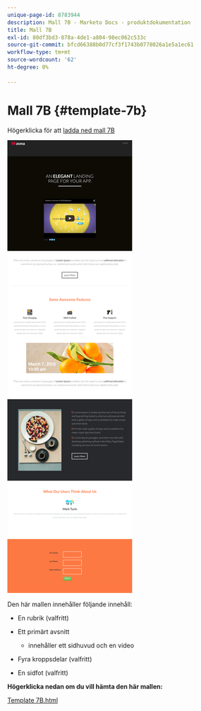 ```yaml
---
unique-page-id: 8783944
description: Mall 7B - Marketo Docs - produktdokumentation
title: Mall 7B
exl-id: 80df3bd3-878a-4de1-a804-98ec062c533c
source-git-commit: bfcd66388b0d77cf3f1743b0778026a1e5a1ec61
workflow-type: tm+mt
source-wordcount: '62'
ht-degree: 0%

---
```


# Mall 7B {#template-7b}

Högerklicka för att [ladda ned mall 7B](https://experienceleague.adobe.com/landing/marketo/lp-templates/template-7b.html)

![](assets/image2015-7-29-15-3a13-3a3.png)

Den här mallen innehåller följande innehåll:

* En rubrik (valfritt)
* Ett primärt avsnitt

   * innehåller ett sidhuvud och en video

* Fyra kroppsdelar (valfritt)
* En sidfot (valfritt)

**Högerklicka nedan om du vill hämta den här mallen:**

[Template 7B.html](https://experienceleague.adobe.com/landing/marketo/lp-templates/template-7b.html)
